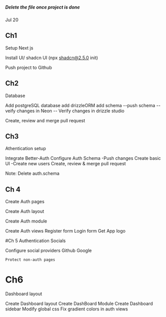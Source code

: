 ##### Delete the file once project is done

Jul 20

## Ch1

Setup Next js

Install UI/ shadcn UI (npx shadcn@2.5.0 init)

Push project to Github

## Ch2

Database

Add postgreSQL database
add drizzleORM
add schema
--push schema
--veify changes in Neon
-- Verify changes in drizzle studio

Create, review and merge pull request

## Ch3

Athentication setup

Integrate Better-Auth
Configure Auth Schema
-Push changes
Create basic UI
-Create new users
Create, review & merge pull request

Note: Delete auth.schema

## Ch 4

Create Auth pages

Create Auth layout

Create Auth module

Create Auth views
Register form
Login form
Get App logo

#Ch 5 Authentication Socials

Configure social providers
Github
Google

    Protect non-auth pages

# Ch6

Dashboard layout

Create Dashboard layout
Create DashBoard Module
Create Dashboard sidebar
Modify global css
Fix gradient colors in auth views
